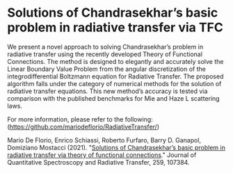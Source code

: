 # Solutions of Chandrasekhar’s basic problem in radiative transfer via TFC
We present a novel approach to solving Chandrasekhar’s problem in radiative transfer using the recently developed Theory of Functional Connections. The method is designed to elegantly and accurately solve the Linear Boundary Value Problem from the angular discretization of the integrodifferential Boltzmann equation for Radiative Transfer. The proposed algorithm falls under the category of numerical methods for the solution of radiative transfer equations. This new method’s accuracy is tested via comparison with the published benchmarks for Mie and Haze L scattering laws.

For more information, please refer to the following: <br>
(https://github.com/mariodeflorio/RadiativeTransfer/)

Mario De Florio, Enrico Schiassi, Roberto Furfaro, Barry D. Ganapol, Domiziano Mostacci (2021). "<a href="https://doi.org/10.1016/j.jqsrt.2020.107384">Solutions of Chandrasekhar’s basic problem in radiative transfer via theory of functional connections</a>." Journal of Quantitative Spectroscopy and Radiative Transfer, 259, 107384.


